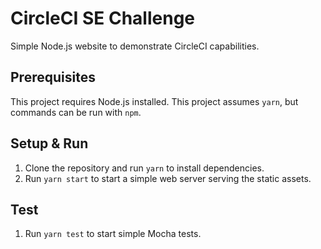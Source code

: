 # CircleCI SE Challenge
Simple Node.js website to demonstrate CircleCI capabilities.

## Prerequisites
This project requires Node.js installed. This project assumes `yarn`, but commands can be run with `npm`.

## Setup & Run
1. Clone the repository and run `yarn` to install dependencies.
2. Run `yarn start` to start a simple web server serving the static assets.

## Test
1. Run `yarn test` to start simple Mocha tests.
